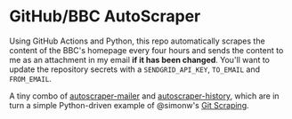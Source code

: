 # GitHub/BBC AutoScraper

Using GitHub Actions and Python, this repo automatically scrapes the content of the BBC's homepage every four hours and sends the content to me as an attachment in my email **if it has been changed**. You'll want to update the repository secrets with a `SENDGRID_API_KEY`, `TO_EMAIL` and `FROM_EMAIL`.

A tiny combo of [autoscraper-mailer](https://github.com/jsoma/autoscraper-history) and [autoscraper-history](https://github.com/jsoma/autoscraper-history), which are in turn a simple Python-driven example of @simonw's [Git Scraping](https://simonwillison.net/2020/Oct/9/git-scraping/).